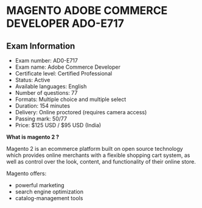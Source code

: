 # MAGENTO ADOBE COMMERCE DEVELOPER ADO-E717

## Exam Information

* Exam number: AD0-E717  
* Exam name: Adobe Commerce Developer  
* Certificate level: Certified Professional  
* Status: Active  
* Available languages: English  
* Number of questions: 77  
* Formats: Multiple choice and multiple select  
* Duration: 154 minutes  
* Delivery: Online proctored (requires camera access)  
* Passing mark: 50/77  
* Price: $125 USD / $95 USD (India)  

**What is magento 2 ?**  

Magento 2 is an ecommerce platform built on open source technology which provides online merchants with a flexible shopping cart system, as well as control over the look, content, and functionality of their online store. 

Magento offers:  

* powerful marketing  
* search engine optimization  
* catalog-management tools  

